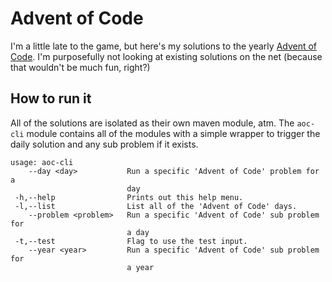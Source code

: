 # Advent of Code

I'm a little late to the game, but here's my solutions to the yearly [Advent of Code][1].
I'm purposefully not looking at existing solutions on the net (because that wouldn't
be much fun, right?)

## How to run it

All of the solutions are isolated as their own maven module, atm.
The `aoc-cli` module contains all of the modules with a simple wrapper
to trigger the daily solution and any sub problem if it exists.

```
usage: aoc-cli
    --day <day>           Run a specific 'Advent of Code' problem for a
                          day
 -h,--help                Prints out this help menu.
 -l,--list                List all of the 'Advent of Code' days.
    --problem <problem>   Run a specific 'Advent of Code' sub problem for
                          a day
 -t,--test                Flag to use the test input.
    --year <year>         Run a specific 'Advent of Code' sub problem for
                          a year
```

[1]: https://adventofcode.com/
